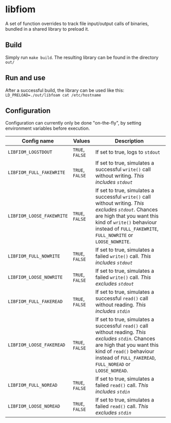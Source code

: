 # libfiom

A set of function overrides to track file input/output calls of binaries, bundled in a shared library to preload it.

## Build

Simply run `make build`. The resulting library can be found in the directory `out/`

## Run and use

After a successful build, the library can be used like this:
`LD_PRELOAD=./out/libfoam cat /etc/hostname`

## Configuration

Configuration can currently only be done "on-the-fly", by setting environment variables before execution.

| Config name | Values | Description |
| --- | --- | --- |
| `LIBFIOM_LOGSTDOUT` | `TRUE`, `FALSE` | If set to true, logs to `stdout` |
| `LIBFIOM_FULL_FAKEWRITE` | `TRUE`, `FALSE` | If set to true, simulates a successful `write()` call without writing. *This includes `stdout`* |
| `LIBFIOM_LOOSE_FAKEWRITE` | `TRUE`, `FALSE` | If set to true, simulates a successful `write()` call without writing. *This excludes `stdout`*. Chances are high that you want this kind of `write()` behaviour instead of `FULL_FAKEWRITE`, `FULL_NOWRITE` or `LOOSE_NOWRITE`. |
| `LIBFIOM_FULL_NOWRITE` | `TRUE`, `FALSE` | If set to true, simulates a failed `write()` call. *This includes `stdout`* |
| `LIBFIOM_LOOSE_NOWRITE` | `TRUE`, `FALSE` | If set to true, simulates a failed `write()` call. *This excludes `stdout`* |
| `LIBFIOM_FULL_FAKEREAD` | `TRUE`, `FALSE` | If set to true, simulates a successful `read()` call without reading. *This includes `stdin`* |
| `LIBFIOM_LOOSE_FAKEREAD` | `TRUE`, `FALSE` | If set to true, simulates a successful `read()` call without reading. *This excludes `stdin`*. Chances are high that you want this kind of `read()` behaviour instead of `FULL_FAKEREAD`, `FULL_NOREAD` or `LOOSE_NOREAD`. |
| `LIBFIOM_FULL_NOREAD` | `TRUE`, `FALSE` | If set to true, simulates a failed `read()` call. *This includes `stdin`* |
| `LIBFIOM_LOOSE_NOREAD` | `TRUE`, `FALSE` | If set to true, simulates a failed `read()` call. *This excludes `stdin`* |


